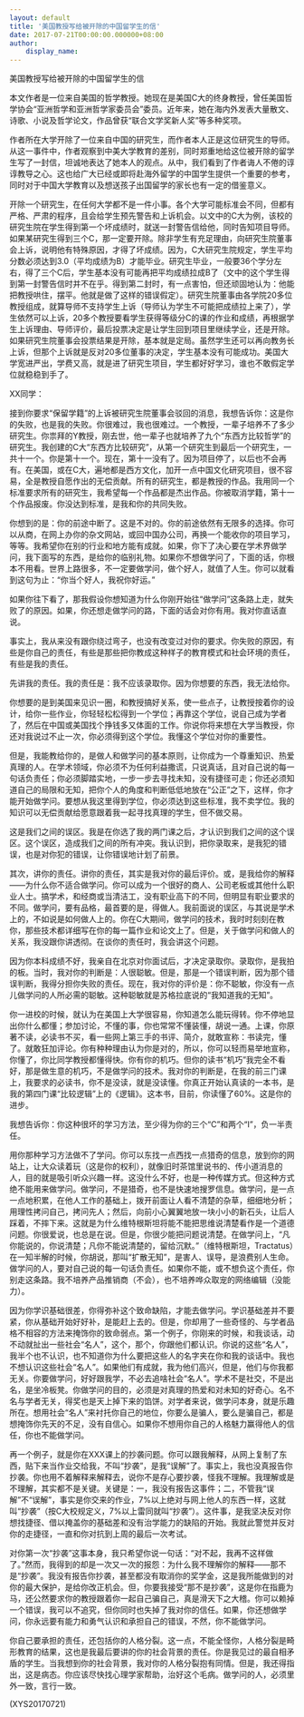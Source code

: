 ```yaml
---
layout: default
title: '美国教授写给被开除的中国留学生的信'
date: 2017-07-21T00:00:00.000000+08:00
author:
    display_name: 
---
```


美国教授写给被开除的中国留学生的信

本文作者是一位来自美国的哲学教授。她现在是美国C大的终身教授，曾任美国哲学协会“亚洲哲学和亚洲哲学家委员会”委员。近年来，她在海内外发表大量散文、诗歌、小说及哲学论文，作品曾获“联合文学奖新人奖”等多种奖项。

作者所在大学开除了一位来自中国的研究生，而作者本人正是这位研究生的导师。从这一事件中，作者观察到中美大学教育的差别，同时郑重地给这位被开除的留学生写了一封信，坦诚地表达了她本人的观点。从中，我们看到了作者诲人不倦的谆谆教导之心。这也给广大已经或即将赴海外留学的中国学生提供一个重要的参考，同时对于中国大学教育以及想送孩子出国留学的家长也有一定的借鉴意义。

开除一个研究生，在任何大学都不是一件小事。各个大学可能标准会不同，但都有严格、严肃的程序，且会给学生预先警告和上诉机会。以文中的C大为例，该校的研究生院在学生得到第一个坏成绩时，就送一封警告信给他，同时告知项目导师。如果某研究生得到三个C，那一定要开除。除非学生有充足理由，向研究生院董事会上诉，说明他有特殊原因，才得了坏成绩。因为，C大研究生院规定，学生平均分数必须达到3.0（平均成绩为B）才能毕业。研究生毕业，一般要36个学分左右，得了三个C后，学生基本没有可能再把平均成绩拉成B了（文中的这个学生得到第一封警告信时并不在乎。得到第二封时，有一点害怕，但还顽固地认为：他能把教授哄住，摆平。他就是做了这样的错误假定）。研究生院董事由各学院20多位教授组成，就算导师不支持学生上诉（导师认为学生不可能把成绩拉上来了），学生依然可以上诉，20多个教授要看学生获得等级分C的课的作业和成绩，再根据学生上诉理由、导师评价，最后投票决定是让学生回到项目里继续学业，还是开除。如果研究生院董事会投票结果是开除，基本就是定局。虽然学生还可以再向教务长上诉，但那个上诉就是反对20多位董事的决定，学生基本没有可能成功。美国大学宽进严出，学费又高，就是进了研究生项目，学生都好好学习，谁也不敢假定学位就稳稳到手了。

XX同学：

接到你要求“保留学籍”的上诉被研究生院董事会驳回的消息，我想告诉你：这是你的失败，也是我的失败。你很难过，我也很难过。一个教授，一辈子培养不了多少研究生。你祟拜的Y教授，刚去世，他一辈子也就培养了九个“东西方比较哲学”的研究生。我创建的C大“东西方比较研究”，从第一个研究生到最后一个研究生，一共十一个。你是第十一个。现在，第十一没有了。因为项目停了，以后也不会再有。在美国，或在C大，遍地都是西方文化，加开一点中国文化研究项目，很不容易，全是教授自愿作出的无偿贡献。所有的研究生，都是教授的作品。我用同一个标准要求所有的研究生，我希望每一个作品都是杰出作品。你被取消学籍，第十一个作品报废。你没达到标准，是我和你的共同失败。

你想到的是：你的前途中断了。这是不对的。你的前途依然有无限多的选择。你可以从商，在网上办你的杂文网站，或回中国办公司，再换一个能收你的项目学习，等等。我希望你在别的行业和地方能有成就。如果，你下了决心要在学术界做学问，我下面写的东西，是给你的临别礼物。如果你不想做学问了，下面的话，你根本不用看。世界上路很多，不一定要做学问，做个好人，就值了人生。你可以就看到这句为止：“你当个好人，我祝你好运。”

如果你往下看了，那我假设你想知道为什么你刚开始往“做学问”这条路上走，就失败了的原因。如果，你还想走做学问的路，下面的话会对你有用。我对你直话直说。

事实上，我从来没有跟你绕过弯子，也没有改变过对你的要求。你失败的原因，有些是你自己的责任，有些是那些把你教成这种样子的教育模式和社会环境的责任，有些是我的责任。

先讲我的责任。我的责任是：我不应该录取你。因为你想要的东西，我无法给你。

你想要的是到美国来见识一圈，和教授搞好关系，使一些点子，让教授按着你的设计，给你一些作业，你轻轻松松得到一个学位；再靠这个学位，说自己成为学者了，然后在中国或美国找个挣钱多又体面的工作。你说你将来想在大学当教授，你还对我说过不止一次，你必须得到这个学位。我懂这个学位对你的重要性。

但是，我能教给你的，是做人和做学问的基本原则，让你成为一个尊重知识、热爱真理的人。在学术领域，你必须不为任何利益撒谎，只说真话，且对自己说的每一句话负责任；你必须脚踏实地，一步一步去寻找未知，没有捷径可走；你还必须知道自己的局限和无知，把你个人的角度和判断低低地放在“公正”之下，这样，你才能开始做学问。要想从我这里得到学位，你必须达到这些标准，我不卖学位。我的知识可以无偿贡献给愿意跟着我一起寻找真理的学生，但不做交易。

这是我们之间的误区。我是在你选了我的两门课之后，才认识到我们之间的这个误区。这个误区，造成我们之间的所有冲突。我认识到，把你录取来，是我犯的错误，也是对你犯的错误，让你错误地计划了前景。

其次，讲你的责任。讲你的责任，其实是我对你的最后评价。或，是我给你的解释——为什么你不适合做学问。你可以成为一个很好的商人、公司老板或其他什么职业人士。搞学术，和经商或当清洁工，没有职业高下的不同，但明显有职业要求的不同。做学问，要有品格，最首要的是，得做人。我前面说的误区，与其说是学术上的，不如说是如何做人上的。你在C大期间，做学问的技术，我时时刻刻在教你，那些技术都详细写在你的每一篇作业和论文上了。但是，关于做学问和做人的关系，我没跟你讲透彻。在谈你的责任时，我会讲这个问题。

因为你本科成绩不好，我亲自在北京对你面试后，才决定录取你。录取你，是我拍的板。当时，我对你的判断是：人很聪敏。但是，那是一个错误判断，因为那个错误判断，我得分担你失败的责任。现在，我对你的评价是：你不聪敏，你没有一点儿做学问的人所必需的聪敏。这种聪敏就是苏格拉底说的“我知道我的无知”。

你一进校的时候，就认为在美国上大学很容易，你知道怎么能玩得转。你不停地显出你什么都懂；参加讨论，不懂的事，你也常常不懂装懂，胡说一通。上课，你原著不读，必读书不买，看一些网上第三手的书评、简介，就敢宣称：书读完，懂了。就敢狂加评论。你有种种理由认为你是对的，所以，你可以轻而易举地宣称，你懂了，你比同学教授都懂得快。你有你的机巧。但你的读书“机巧”我完全不看好，那是做生意的机巧，不是做学问的技术。我对你的判断是，在我的前三门课上，我要求的必读书，你不是没读，就是没读懂。你真正开始认真读的一本书，是我的第四门课“比较逻辑”上的《逻辑》。这本书，目前，你读懂了60%。这是你的进步。

我想告诉你：你这种很坏的学习方法，至少得为你的三个“C”和两个“I”，负一半责任。

用你那种学习方法做不了学问。你可以东找一点西找一点猎奇的信息，放到你的网站上，让大众读着玩（这是你的权利），就像旧时茶馆里说书的、传小道消息的人，目的就是吸引听众兴趣一样。这没什么不好，也是一种传媒方式。但这种方式绝不能用来做学问。做学问，不是猎奇，也不是快速地搜罗信息。做学问，是一点一点地积累，在他人工作的基础上，拨开前面让人看不清楚的杂草，细细地分析；用理性拷问自己，拷问先人；然后，向前小心翼翼地放一块小小的新石头，让后人踩着，不摔下来。这就是为什么维特根斯坦将能不能把思维说清楚看作是一个道德问题。你很爱说，也总是在说。但是，你很少能把问题说清楚。在做学问上，“凡你能说的，你说清楚；凡你不能说清楚的，留给沉默。”（维特根斯坦，Tractatus）在一知半解的时候，你胡说，那叫“扩散无知”，是害人、误导，是浪费别人生命。做学问的人，要对自己说的每一句话负责任。如果你不能，或不想负这个责任，你别走这条路。我不培养产品推销商（不会），也不培养哗众取宠的网络编辑（没能力）。

因为你学识基础很差，你得弥补这个致命缺陷，才能去做学问。学识基础差并不要紧，你从基础开始好好补，是能赶上去的。但是，你却用了一些奇怪的、与学者品格不相容的方法来掩饰你的致命弱点。第一个例子，你刚来的时候，和我谈话，动不动就扯出一些社会“名人”，这个，那个，你跟他们都认识。你说的这些“名人”，我半个也不认识，也不知道你为什么要把这些人的名字夹在你和我的谈话中。我也不想认识这些社会“名人”。如果他们有成就，我为他们高兴，但是，他们与你我都无关。你要做学问，好好跟我学，不必去追啥社会“名人”。学术不是社交，不是出名，是坐冷板凳。你做学问的目的，必须是对真理的热爱和对未知的好奇心。名不名与学者无关，得奖也是天上掉下来的馅饼。对学者来说，做学问本身，就是乐趣所在。想用社会“名人”来衬托你自己的地位，你要么是骗人，要么是骗自己，都是想掩饰你先天的不足，没有自信心。如果你不想用你自己的人格魅力赢得他人的信任，你也不能做学问。

再一个例子，就是你在XXX课上的抄袭问题。你可以跟我解释，从网上复制了东西，贴下来当作业交给我，不叫“抄袭”，是我“误解”了。事实上，我也没真报告你抄袭。你也用不着解释来解释去，说你不是存心要抄袭，怪我不理解。我理解或是不理解，其实都不是关键。关键是：一，我没有报告这事件；二，不管我“误解”不“误解”，事实是你交来的作业，7%以上绝对与网上他人的东西一样，这就叫“抄袭”（按C大校规定义，7%以上雷同就叫“抄袭”）。这件事，是我坚决反对你想找捷径、借以掩盖你的基础差和没有治学能力的缺陷的开始。我就此警觉并反对你的走捷径，一直和你对抗到上周的最后一次考试。

对你第一次“抄袭”这事本身，我只希望你说一句话：“对不起，我再不这样做了。”然而，我得到的却是一次又一次的报怨：为什么我不理解你的解释——那不是“抄袭”。我没有报告你抄袭，甚至都没有取消你的奖学金，这是我所能做到的对你的最大保护，是给你改正机会。但，你要我接受“那不是抄袭”，这是你在指鹿为马，还公然要求你的教授跟着你一起自己骗自己，真是滑天下之大稽。你可以赖掉一个错误，我可以不追究，但你同时也失掉了我对你的信任。如果，你还想做学问，你永远要有能力和勇气认识和承担自己的错误，不然，你不能做学问。

你自己要承担的责任，还包括你的人格分裂。这一点，不能全怪你，人格分裂是畸形教育的结果，这也是我最后要讲的你的社会背景的责任。你是我见过的最自相矛盾的学生。当我想到你的社会背景，我对你的人格分裂抱有同情。但是，我还得指出，这是病态。你应该尽快找心理学家帮助，治好这个毛病。做学问的人，必须里外一致，言行一致。

(XYS20170721)

